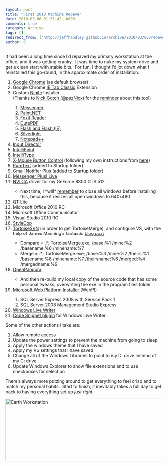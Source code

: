 ```yaml
---
layout: post
title: "First 2010 Machine Repave"
date: 2010-03-06 01:51:42 -0800
comments: true
category: Archive
tags: []
redirect_from: ["http://jeffhandley.github.io/archive/2010/03/05/repave2010.aspx"]
author: 0
---
```

<!-- more -->
<p>It had been a long time since I’d repaved my primary workstation at the office, and it was getting cranky.  It was time to nuke my system drive and get a clean start with stable bits.  For fun, I thought I’d jot down what I reinstalled this go-round, in the approximate order of installation.</p>  <ol>   <li><a href="http://www.google.com/chrome" target="_blank">Google Chrome</a> (as default browser)</li>    <li>Google Chrome <a href="https://chrome.google.com/extensions/detail/miedgcmlgpmdagojnnbemlkgidepfjfi" target="_blank">IE Tab Classic</a> Extension</li>    <li>Custom <a href="http://ninite.com/" target="_blank">Ninite</a> Installer      <br />(Thanks to <a href="http://twitter.com/pszNicx/" target="_blank">Nick Gotch (@pszNicx)</a> for the <a href="http://twitter.com/pszNicx/statuses/10005872300" target="_blank">reminder</a> about this tool)</li>    <ol>     <li><a href="http://download.live.com/?sku=messenger" target="_blank">Messenger</a></li>      <li><a href="http://www.getpaint.net/" target="_blank">Paint.NET</a></li>      <li><a href="http://www.foxitsoftware.com/pdf/reader/" target="_blank">Foxit Reader</a></li>      <li><a href="http://www.cutepdf.com/products/cutepdf/Writer.asp" target="_blank">CutePDF</a></li>      <li><a href="http://get.adobe.com/flashplayer/" target="_blank">Flash and Flash (IE)</a></li>      <li><a href="http://silverlight.net/" target="_blank">Silverlight</a></li>      <li><a href="http://notepad-plus.sourceforge.net/uk/site.htm" target="_blank">Notepad++</a></li>   </ol>    <li><a href="http://www.inputdirector.com/" target="_blank">Input Director</a></li>    <li><a href="http://www.microsoft.com/hardware/downloads/default.mspx" target="_blank">IntelliPoint</a></li>    <li><a href="http://www.microsoft.com/hardware/downloads/default.mspx" target="_blank">IntelliType</a></li>    <li><a href="http://www.highrez.co.uk/downloads/XMouseButtonControl.htm" target="_blank">X-Mouse Button Control</a> (following my own instructions from <a href="http://jeffhandley.com/archive/2007/12/18/kensington-expert-mouse-on-vista.aspx" target="_blank">here</a>)</li>    <li><a href="http://www.stevemiller.net/puretext/" target="_blank">PureText</a> (added to Startup folder)</li>    <li><a href="http://www.softpedia.com/get/Internet/E-mail/Mail-Utilities/Gmail-Notifier-Plus.shtml" target="_blank">Gmail Notifier Plus</a> (added to Startup folder)</li>    <li><a href="http://www.msgplus.com/" target="_blank">Messenger Plus! Live</a></li>    <li><a href="http://www.nvidia.com" target="_blank">NVIDIA</a> driver for my GeForce 8800 GTS 512</li>    <ul>     <li>Next time, I *will* <a href="http://twitter.com/jeffhandley/statuses/10041505526" target="_blank">remember</a> to close all windows before installing this, because it resizes all open windows to 640x480</li>   </ul>    <li><a href="http://www.codecguide.com/qt_lite.htm" target="_blank">QT Lite</a></li>    <li>Microsoft Office 2010 RC</li>    <li>Microsoft Office Communicator</li>    <li>Visual Studio 2010 RC</li>    <li><a href="http://code.msdn.microsoft.com/sourceanalysis" target="_blank">StyleCop</a></li>    <li><a href="http://tortoisesvn.net/" target="_blank">TortoiseSVN</a> (in order to get TortoiseMerge), and configure VS, with the help of James Manning’s fantastic <a href="http://blogs.msdn.com/jmanning/articles/535573.aspx" target="_blank">blog post</a></li>    <ul>     <li>Compare = .*; TortoiseMerge.exe; /base:%1 /mine:%2 /basename:%6 /minename:%7</li>      <li>Merge = .*; TortoiseMerge.exe; /base:%3 /mine:%2 /theirs:%1 /basename:%8 /minename:%7 /theirsname:%6 /merged:%4 /mergedname:%9</li>   </ul>    <li><a href="http://getopenpandora.appspot.com/" target="_blank">OpenPandora</a></li>    <ul>     <li>And then re-build my local copy of the source code that has some personal tweaks, overwriting the exe in the program files folder</li>   </ul>    <li><a href="http://www.microsoft.com/web/downloads/platform.aspx" target="_blank">Microsoft Web Platform Installer</a> (WebPI)</li>    <ol>     <li>SQL Server Express 2008 with Service Pack 1</li>      <li>SQL Server 2008 Management Studio Express</li>   </ol>    <li><a href="http://download.live.com/writer" target="_blank">Windows Live Writer</a></li>    <li><a href="http://gallery.live.com/liveItemDetail.aspx?li=d4409446-af7f-42ec-aa20-78aa5bac4748" target="_blank">Code Snippet plugin</a> for Windows Live Writer</li> </ol>  <p>Some of the other actions I take are:</p>  <ol>   <li>Allow remote access</li>    <li>Update the power settings to prevent the machine from going to sleep</li>    <li>Apply the windows theme that I have saved</li>    <li>Apply my VS settings that I have saved</li>    <li>Change all of the Windows Libraries to point to my D: drive instead of my C: drive</li>    <li>Update Windows Explorer to show file extensions and to use checkboxes for selection</li> </ol>  <p>There’s always more putzing around to get everything to feel crisp and to match my personal habits.  Start to finish, it inevitably takes a full day to get back to having everything set up <em>just right</em>.</p>  <p><img style="display: inline" title="Earth Workstation" alt="Earth Workstation" src="http://jeffhandley.com/images/jeffhandley_com/WindowsLiveWriter/First2010MachineRepave_FB2C/image_5.png" width="640" height="200" /></p>


